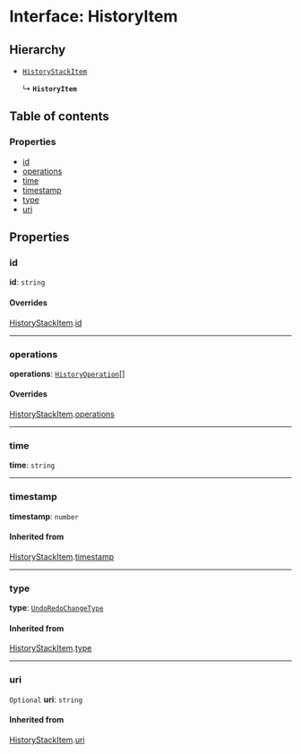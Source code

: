 # Interface: HistoryItem

## Hierarchy

* [`HistoryStackItem`](/auto-docs/free-layout-editor/interfaces/HistoryStackItem.md)

  ↳ **`HistoryItem`**

## Table of contents

### Properties

* [id](/auto-docs/free-layout-editor/interfaces/HistoryItem.md#id)
* [operations](/auto-docs/free-layout-editor/interfaces/HistoryItem.md#operations)
* [time](/auto-docs/free-layout-editor/interfaces/HistoryItem.md#time)
* [timestamp](/auto-docs/free-layout-editor/interfaces/HistoryItem.md#timestamp)
* [type](/auto-docs/free-layout-editor/interfaces/HistoryItem.md#type)
* [uri](/auto-docs/free-layout-editor/interfaces/HistoryItem.md#uri)

## Properties

### id

**id**: `string`

#### Overrides

[HistoryStackItem](/auto-docs/free-layout-editor/interfaces/HistoryStackItem.md).[id](/auto-docs/free-layout-editor/interfaces/HistoryStackItem.md#id)

***

### operations

**operations**: [`HistoryOperation`](/auto-docs/free-layout-editor/interfaces/HistoryOperation.md)\[]

#### Overrides

[HistoryStackItem](/auto-docs/free-layout-editor/interfaces/HistoryStackItem.md).[operations](/auto-docs/free-layout-editor/interfaces/HistoryStackItem.md#operations)

***

### time

**time**: `string`

***

### timestamp

**timestamp**: `number`

#### Inherited from

[HistoryStackItem](/auto-docs/free-layout-editor/interfaces/HistoryStackItem.md).[timestamp](/auto-docs/free-layout-editor/interfaces/HistoryStackItem.md#timestamp)

***

### type

**type**: [`UndoRedoChangeType`](/auto-docs/free-layout-editor/enums/UndoRedoChangeType.md)

#### Inherited from

[HistoryStackItem](/auto-docs/free-layout-editor/interfaces/HistoryStackItem.md).[type](/auto-docs/free-layout-editor/interfaces/HistoryStackItem.md#type)

***

### uri

`Optional` **uri**: `string`

#### Inherited from

[HistoryStackItem](/auto-docs/free-layout-editor/interfaces/HistoryStackItem.md).[uri](/auto-docs/free-layout-editor/interfaces/HistoryStackItem.md#uri)
